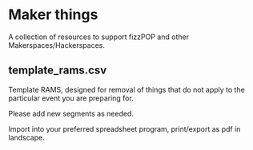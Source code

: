 # Maker things

A collection of resources to support fizzPOP and other Makerspaces/Hackerspaces.

## template_rams.csv

Template RAMS, designed for removal of things that do not apply to the particular event you are preparing for.

Please add new segments as needed.

Import into your preferred spreadsheet program, print/export as pdf in landscape. 
